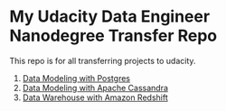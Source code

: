 # My Udacity Data Engineer Nanodegree Transfer Repo

This repo is for all transferring projects to udacity.

1. [Data Modeling with Postgres](./2_Data-Modeling/lesson3-project1A)
2. [Data Modeling with Apache Cassandra](./2_Data-Modeling/lesson3-project1B)
3. [Data Warehouse with Amazon Redshift](./3_Data_Warehouses/L4_project)

